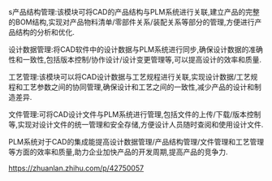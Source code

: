 s产品结构管理:该模块可将CAD的产品结构与PLM系统进行关联,建立产品的完整的BOM结构,实现对产品物料清单/零部件关系/装配关系等部分的管理,方便进行产品结构的分析和优化.



设计数据管理:将CAD软件中的设计数据与PLM系统进行同步,确保设计数据的准确性和一致性,包括版本控制/协作设计/设计变更管理等,可以提高设计的效率和质量.



工艺管理:该模块可以将CAD设计数据与工艺规程进行关联,实现设计数据/工艺规程和工艺参数之间的协同管理,确保设计和工艺之间的一致性,减少产品的设计和制造差异.



文件管理:可将CAD设计文件与PLM系统进行管理,包括文件的上传/下载/版本控制等,实现对设计文件的统一管理和安全存储,方便设计人员随时查阅和使用设计文件.



PLM系统对于CAD的集成能提高设计数据管理/产品结构管理/文件管理和工艺管理等方面的效率和质量,助力企业加快产品的开发周期,提高产品的竞争力.

https://zhuanlan.zhihu.com/p/42750057